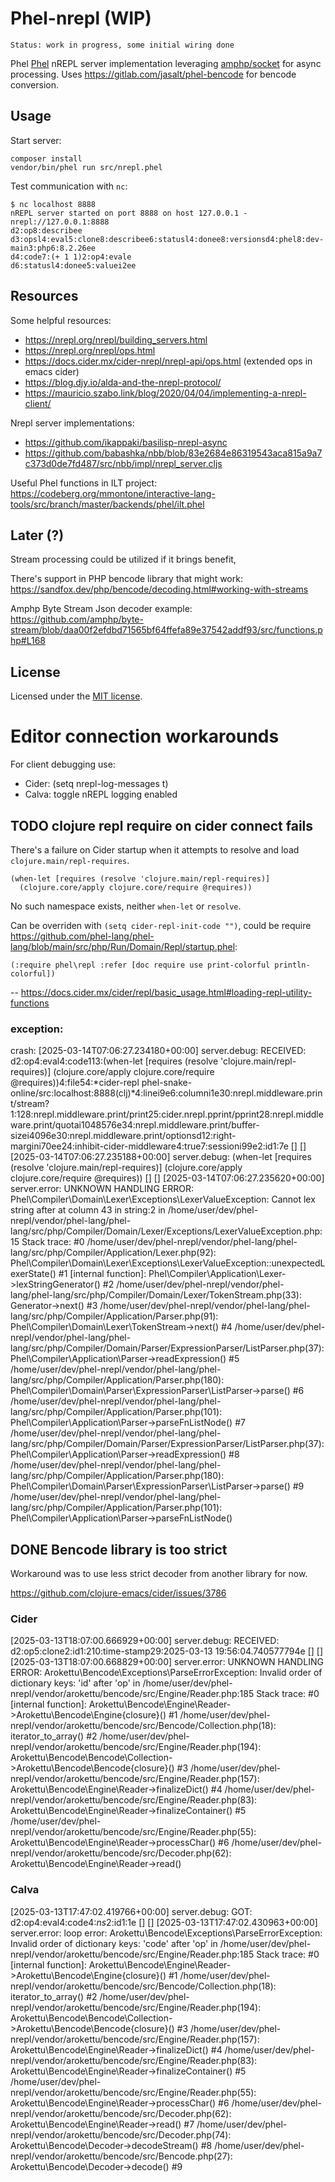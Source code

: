 # Phel-nrepl (WIP)

`Status: work in progress, some initial wiring done`

Phel [Phel](https://phel-lang.org/) nREPL server implementation leveraging [amphp/socket](https://amphp.org/socket) for async processing.
Uses https://gitlab.com/jasalt/phel-bencode for bencode conversion.

## Usage

Start server:
```
composer install
vendor/bin/phel run src/nrepl.phel
```

Test communication with `nc`:
```
$ nc localhost 8888
nREPL server started on port 8888 on host 127.0.0.1 - nrepl://127.0.0.1:8888
d2:op8:describee
d3:opsl4:eval5:clone8:describee6:statusl4:donee8:versionsd4:phel8:dev-main3:php6:8.2.26ee
d4:code7:(+ 1 1)2:op4:evale
d6:statusl4:donee5:valuei2ee
```

## Resources
Some helpful resources:

- https://nrepl.org/nrepl/building_servers.html
- https://nrepl.org/nrepl/ops.html
- https://docs.cider.mx/cider-nrepl/nrepl-api/ops.html (extended ops in emacs cider)
- https://blog.djy.io/alda-and-the-nrepl-protocol/
- https://mauricio.szabo.link/blog/2020/04/04/implementing-a-nrepl-client/

Nrepl server implementations:
- https://github.com/ikappaki/basilisp-nrepl-async
- https://github.com/babashka/nbb/blob/83e2684e86319543aca815a9a7c373d0de7fd487/src/nbb/impl/nrepl_server.cljs

Useful Phel functions in ILT project: https://codeberg.org/mmontone/interactive-lang-tools/src/branch/master/backends/phel/ilt.phel

## Later (?)
  Stream processing could be utilized if it brings benefit,

  There's support in PHP bencode library that might work:
  https://sandfox.dev/php/bencode/decoding.html#working-with-streams

  Amphp Byte Stream Json decoder example:
  https://github.com/amphp/byte-stream/blob/daa00f2efdbd71565bf64ffefa89e37542addf93/src/functions.php#L168

## License

Licensed under the [MIT license](https://opensource.org/licenses/MIT).

# Editor connection workarounds
For client debugging use:
- Cider: (setq nrepl-log-messages t)
- Calva: toggle nREPL logging enabled

## TODO clojure repl require on cider connect fails
There's a failure on Cider startup when it attempts to resolve and load `clojure.main/repl-requires`.

```
(when-let [requires (resolve 'clojure.main/repl-requires)]
  (clojure.core/apply clojure.core/require @requires))
```

No such namespace exists, neither `when-let` or `resolve`.


Can be overriden with `(setq cider-repl-init-code "")`, could be require https://github.com/phel-lang/phel-lang/blob/main/src/php/Run/Domain/Repl/startup.phel:
```
(:require phel\repl :refer [doc require use print-colorful println-colorful])
```
-- https://docs.cider.mx/cider/repl/basic_usage.html#loading-repl-utility-functions


### exception:

crash:
[2025-03-14T07:06:27.234180+00:00] server.debug: RECEIVED: d2:op4:eval4:code113:(when-let [requires (resolve 'clojure.main/repl-requires)]   (clojure.core/apply clojure.core/require @requires))4:file54:*cider-repl phel-snake-online/src:localhost:8888(clj)*4:linei9e6:columni1e30:nrepl.middleware.print/stream?1:128:nrepl.middleware.print/print25:cider.nrepl.pprint/pprint28:nrepl.middleware.print/quotai1048576e34:nrepl.middleware.print/buffer-sizei4096e30:nrepl.middleware.print/optionsd12:right-margini70ee24:inhibit-cider-middleware4:true7:sessioni99e2:id1:7e [] []
[2025-03-14T07:06:27.235188+00:00] server.debug: (when-let [requires (resolve 'clojure.main/repl-requires)]   (clojure.core/apply clojure.core/require @requires)) [] []
[2025-03-14T07:06:27.235620+00:00] server.error: UNKNOWN HANDLING ERROR: Phel\Compiler\Domain\Lexer\Exceptions\LexerValueException: Cannot lex string after at column 43 in string:2 in /home/user/dev/phel-nrepl/vendor/phel-lang/phel-lang/src/php/Compiler/Domain/Lexer/Exceptions/LexerValueException.php:15 Stack trace: #0 /home/user/dev/phel-nrepl/vendor/phel-lang/phel-lang/src/php/Compiler/Application/Lexer.php(92): Phel\Compiler\Domain\Lexer\Exceptions\LexerValueException::unexpectedLexerState() #1 [internal function]: Phel\Compiler\Application\Lexer->lexStringGenerator() #2 /home/user/dev/phel-nrepl/vendor/phel-lang/phel-lang/src/php/Compiler/Domain/Lexer/TokenStream.php(33): Generator->next() #3 /home/user/dev/phel-nrepl/vendor/phel-lang/phel-lang/src/php/Compiler/Application/Parser.php(91): Phel\Compiler\Domain\Lexer\TokenStream->next() #4 /home/user/dev/phel-nrepl/vendor/phel-lang/phel-lang/src/php/Compiler/Domain/Parser/ExpressionParser/ListParser.php(37): Phel\Compiler\Application\Parser->readExpression() #5 /home/user/dev/phel-nrepl/vendor/phel-lang/phel-lang/src/php/Compiler/Application/Parser.php(180): Phel\Compiler\Domain\Parser\ExpressionParser\ListParser->parse() #6 /home/user/dev/phel-nrepl/vendor/phel-lang/phel-lang/src/php/Compiler/Application/Parser.php(101): Phel\Compiler\Application\Parser->parseFnListNode() #7 /home/user/dev/phel-nrepl/vendor/phel-lang/phel-lang/src/php/Compiler/Domain/Parser/ExpressionParser/ListParser.php(37): Phel\Compiler\Application\Parser->readExpression() #8 /home/user/dev/phel-nrepl/vendor/phel-lang/phel-lang/src/php/Compiler/Application/Parser.php(180): Phel\Compiler\Domain\Parser\ExpressionParser\ListParser->parse() #9 /home/user/dev/phel-nrepl/vendor/phel-lang/phel-lang/src/php/Compiler/Application/Parser.php(101): Phel\Compiler\Application\Parser->parseFnListNode()
## DONE Bencode library is too strict
Workaround was to use less strict decoder from another library for now.

https://github.com/clojure-emacs/cider/issues/3786

### Cider
[2025-03-13T18:07:00.666929+00:00] server.debug: RECEIVED: d2:op5:clone2:id1:210:time-stamp29:2025-03-13 19:56:04.740577794e [] []
[2025-03-13T18:07:00.668829+00:00] server.error: UNKNOWN HANDLING ERROR: Arokettu\Bencode\Exceptions\ParseErrorException: Invalid order of dictionary keys: 'id' after 'op' in /home/user/dev/phel-nrepl/vendor/arokettu/bencode/src/Engine/Reader.php:185 Stack trace: #0 [internal function]: Arokettu\Bencode\Engine\Reader->Arokettu\Bencode\Engine\{closure}() #1 /home/user/dev/phel-nrepl/vendor/arokettu/bencode/src/Bencode/Collection.php(18): iterator_to_array() #2 /home/user/dev/phel-nrepl/vendor/arokettu/bencode/src/Engine/Reader.php(194): Arokettu\Bencode\Bencode\Collection->Arokettu\Bencode\Bencode\{closure}() #3 /home/user/dev/phel-nrepl/vendor/arokettu/bencode/src/Engine/Reader.php(157): Arokettu\Bencode\Engine\Reader->finalizeDict() #4 /home/user/dev/phel-nrepl/vendor/arokettu/bencode/src/Engine/Reader.php(83): Arokettu\Bencode\Engine\Reader->finalizeContainer() #5 /home/user/dev/phel-nrepl/vendor/arokettu/bencode/src/Engine/Reader.php(55): Arokettu\Bencode\Engine\Reader->processChar() #6 /home/user/dev/phel-nrepl/vendor/arokettu/bencode/src/Decoder.php(62): Arokettu\Bencode\Engine\Reader->read()
### Calva
[2025-03-13T17:47:02.419766+00:00] server.debug: GOT: d2:op4:eval4:code4:*ns*2:id1:1e [] []
[2025-03-13T17:47:02.430963+00:00] server.error: loop error: Arokettu\Bencode\Exceptions\ParseErrorException: Invalid order of dictionary keys: 'code' after 'op' in /home/user/dev/phel-nrepl/vendor/arokettu/bencode/src/Engine/Reader.php:185 Stack trace: #0 [internal function]: Arokettu\Bencode\Engine\Reader->Arokettu\Bencode\Engine\{closure}() #1 /home/user/dev/phel-nrepl/vendor/arokettu/bencode/src/Bencode/Collection.php(18): iterator_to_array() #2 /home/user/dev/phel-nrepl/vendor/arokettu/bencode/src/Engine/Reader.php(194): Arokettu\Bencode\Bencode\Collection->Arokettu\Bencode\Bencode\{closure}() #3 /home/user/dev/phel-nrepl/vendor/arokettu/bencode/src/Engine/Reader.php(157): Arokettu\Bencode\Engine\Reader->finalizeDict() #4 /home/user/dev/phel-nrepl/vendor/arokettu/bencode/src/Engine/Reader.php(83): Arokettu\Bencode\Engine\Reader->finalizeContainer() #5 /home/user/dev/phel-nrepl/vendor/arokettu/bencode/src/Engine/Reader.php(55): Arokettu\Bencode\Engine\Reader->processChar() #6 /home/user/dev/phel-nrepl/vendor/arokettu/bencode/src/Decoder.php(62): Arokettu\Bencode\Engine\Reader->read() #7 /home/user/dev/phel-nrepl/vendor/arokettu/bencode/src/Decoder.php(74): Arokettu\Bencode\Decoder->decodeStream() #8 /home/user/dev/phel-nrepl/vendor/arokettu/bencode/src/Bencode.php(27): Arokettu\Bencode\Decoder->decode() #9
